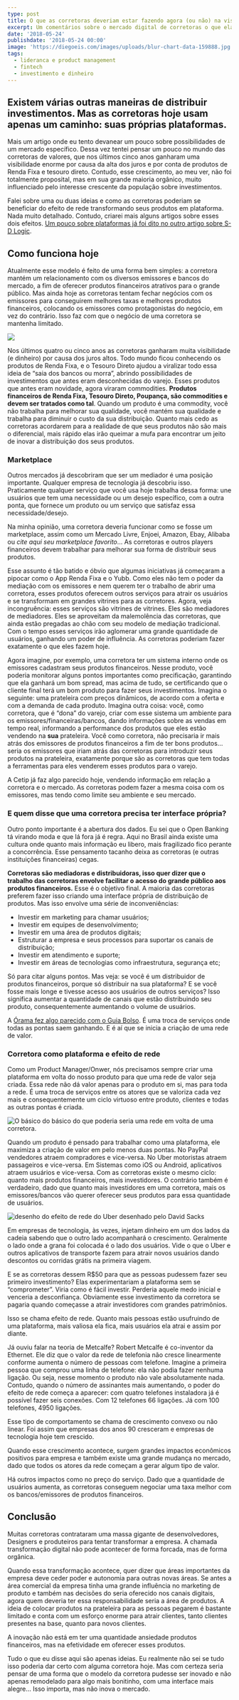 ```yaml
---
type: post
title: O que as corretoras deveriam estar fazendo agora (ou não) na visão de um Product Manager/Owner
excerpt: Um comentários sobre o mercado digital de corretoras o que elas poderiam estar atacando agora.
date: '2018-05-24'
publishdate: '2018-05-24 00:00'
image: 'https://diegoeis.com/images/uploads/blur-chart-data-159888.jpg'
tags:
  - lideranca e product management
  - fintech
  - investimento e dinheiro
---
```


## Existem várias outras maneiras de distribuir investimentos. Mas as corretoras hoje usam apenas um caminho: suas próprias plataformas.

Mais um artigo onde eu tento devanear um pouco sobre possibilidades de um mercado específico. Dessa vez tentei pensar um pouco no mundo das corretoras de valores, que nos últimos cinco anos ganharam uma visibilidade enorme por causa da alta dos juros e por conta de produtos de Renda Fixa e tesouro direto. Contudo, esse crescimento, ao meu ver, não foi totalmente proposital, mas em sua grande maioria orgânico, muito influenciado pelo interesse crescente da população sobre investimentos.

Falei sobre uma ou duas ideias e como as corretoras poderiam se beneficiar do efeito de rede transformando seus produtos em plataforma. Nada muito detalhado. Contudo, criarei mais alguns artigos sobre esses dois efeitos. [Um pouco sobre plataformas já foi dito no outro artigo sobre S-D Logic](https://medium.com/gestao-produtos/um-estudo-sobre-service-dominant-logic-ou-s-d-logic-4894c3da621f).

## Como funciona hoje

Atualmente esse modelo é feito de uma forma bem simples: a corretora mantém um relacionamento com os diversos emissores e bancos do mercado, a fim de oferecer produtos financeiros atrativos para o grande público. Mas ainda hoje as corretoras tentam fechar negócios com os emissores para conseguirem melhores taxas e melhores produtos financeiros, colocando os emissores como protagonistas do negócio, em vez do contrário. Isso faz com que o negócio de uma corretora se mantenha limitado.

![](https://cdn-images-1.medium.com/max/4880/1*sdSWMWWpO82y3mYFpNSyFw.png)

Nos últimos quatro ou cinco anos as corretoras ganharam muita visibilidade (e dinheiro) por causa dos juros altos. Todo mundo ficou conhecendo os produtos de Renda Fixa, e o Tesouro Direto ajudou a viralizar todo essa ideia de “saia dos bancos ou morra”, abrindo possibilidades de investimentos que antes eram desconhecidas do varejo. Esses produtos que antes eram novidade, agora viraram commodities. **Produtos financeiros de Renda Fixa, Tesouro Direto, Poupança, são commodities e devem ser tratados como tal**. Quando um produto é uma commodity, você não trabalha para melhorar sua qualidade, você mantém sua qualidade e trabalha para diminuir o custo da sua distribuição. Quanto mais cedo as corretoras acordarem para a realidade de que seus produtos não são mais o diferencial, mais rápido elas irão queimar a mufa para encontrar um jeito de inovar a distribuição dos seus produtos.

### Marketplace

Outros mercados já descobriram que ser um mediador é uma posição importante. Qualquer empresa de tecnologia já descobriu isso. Praticamente qualquer serviço que você usa hoje trabalha dessa forma: une usuários que tem uma necessidade ou um desejo específico, com a outra ponta, que fornece um produto ou um serviço que satisfaz essa necessidade/desejo.

Na minha opinião, uma corretora deveria funcionar como se fosse um marketplace, assim como um Mercado Livre, Enjoei, Amazon, Ebay, Alibaba ou _cite aqui seu marketplace favorito_… As corretoras e outros players financeiros devem trabalhar para melhorar sua forma de distribuir seus produtos.

Esse assunto é tão batido e óbvio que algumas iniciativas já começaram a pipocar como o App Renda Fixa e o Yubb. Como eles não tem o poder da mediação com os emissores e nem querem ter o trabalho de abrir uma corretora, esses produtos oferecem outros serviços para atrair os usuários e se transformam em grandes vitrines para as corretores. Agora, veja incongruência: esses serviços são vitrines de vitrines. Eles são mediadores de mediadores. Eles se aproveitam da malemolência das corretoras, que ainda estão pregadas ao chão com seu modelo de mediação tradicional. Com o tempo esses serviços irão aglomerar uma grande quantidade de usuários, ganhando um poder de influência. As corretoras poderiam fazer exatamente o que eles fazem hoje.

Agora imagine, por exemplo, uma corretora ter um sistema interno onde os emissores cadastram seus produtos financeiros. Nesse produto, você poderia monitorar alguns pontos importantes como precificação, garantindo que ela ganhará um bom spread, mas acima de tudo, se certificando que o cliente final terá um bom produto para fazer seus investimentos. Imagina o seguinte: uma prateleira com preços dinâmicos, de acordo com a oferta e com a demanda de cada produto. Imagina outra coisa: você, como corretora, que é “dona” do varejo, criar com esse sistema um ambiente para os emissores/financeiras/bancos, dando informações sobre as vendas em tempo real, informando a performance dos produtos que eles estão vendendo na **sua** prateleira. Você como corretora, não precisaria ir mais atrás dos emissores de produtos financeiros a fim de ter bons produtos… seria os emissores que iriam atrás das corretoras para introduzir seus produtos na prateleira, exatamente porque são as corretoras que tem todas a ferramentas para eles venderem esses produtos para o varejo.

A Cetip já faz algo parecido hoje, vendendo informação em relação a corretora e o mercado. As corretoras podem fazer a mesma coisa com os emissores, mas tendo como limite seu ambiente e seu mercado.

### E quem disse que uma corretora precisa ter interface própria?

Outro ponto importante é a abertura dos dados. Eu sei que o Open Banking tá virando moda e que lá fora já é regra. Aqui no Brasil ainda existe uma cultura onde quanto mais informação eu libero, mais fragilizado fico perante a concorrência. Esse pensamento tacanho deixa as corretoras (e outras instituições financeiras) cegas.

**Corretoras são mediadoras e distribuidoras, isso quer dizer que o trabalho das corretoras envolve facilitar o acesso do grande público aos produtos financeiros.** Esse é o objetivo final. A maioria das corretoras preferem fazer isso criando uma interface própria de distribuição de produtos. Mas isso envolve uma série de inconveniências:

* Investir em marketing para chamar usuários;
* Investir em equipes de desenvolvimento;
* Investir em uma área de produtos digitais;
* Estruturar a empresa e seus processos para suportar os canais de distribuição;
* Investir em atendimento e suporte;
* Investir em áreas de tecnologias como infraestrutura, segurança etc;

Só para citar alguns pontos. Mas veja: se você é um distribuidor de produtos financeiros, porque só distribuir na sua plataforma? E se você fosse mais longe e tivesse acesso aos usuários de outros serviços? Isso significa aumentar a quantidade de canais que estão distribuindo seu produto, consequentemente aumentando o volume de usuários.

A [Órama fez algo parecido com o Guia Bolso](https://exame.abril.com.br/seu-dinheiro/guiabolso-e-orama-fecham-acordo-para-oferecer-investimentos/). É uma troca de serviços onde todas as pontas saem ganhando. E é aí que se inicia a criação de uma rede de valor.

### Corretora como plataforma e efeito de rede

Como um Product Manager/Onwer, nós precisamos sempre criar uma plataforma em volta do nosso produto para que uma rede de valor seja criada. Essa rede não dá valor apenas para o produto em si, mas para toda a rede. É uma troca de serviços entre os atores que se valoriza cada vez mais e consequentemente um ciclo virtuoso entre produto, clientes e todas as outras pontas é criada.

![O básico do básico do que poderia seria uma rede em volta de uma corretora.](https://cdn-images-1.medium.com/max/5804/0*E7tmAs6gAZqvE0v0.png)

Quando um produto é pensado para trabalhar como uma plataforma, ele maximiza a criação de valor em pelo menos duas pontas. No PayPal vendedores atraem compradores e vice-versa. No Uber motoristas atraem passageiros e vice-versa. Em Sistemas como iOS ou Android, aplicativos atraem usuários e vice-versa. Com as corretoras existe o mesmo ciclo: quanto mais produtos financeiros, mais investidores. O contrário também é verdadeiro, dado que quanto mais investidores em uma corretora, mais os emissores/bancos vão querer oferecer seus produtos para essa quantidade de usuários.

![desenho do efeito de rede do Uber desenhado pelo David Sacks](https://cdn-images-1.medium.com/max/2000/1*Ue8IRhDswokzttmPzS1fDA.png)

Em empresas de tecnologia, às vezes, injetam dinheiro em um dos lados da cadeia sabendo que o outro lado acompanhará o crescimento. Geralmente o lado onde a grana foi colocada é o lado dos usuários. Vide o que o Uber e outros aplicativos de transporte fazem para atrair novos usuários dando descontos ou corridas grátis na primeira viagem.

E se as corretoras dessem R$50 para que as pessoas pudessem fazer seu primeiro investimento? Elas experimentariam a plataforma sem se “comprometer”. Viria como é fácil investir. Perderia aquele medo inicial e venceria a desconfiança. Obviamente esse investimento da corretora se pagaria quando começasse a atrair investidores com grandes patrimônios.

Isso se chama efeito de rede. Quanto mais pessoas estão usufruindo de uma plataforma, mais valiosa ela fica, mais usuários ela atrai e assim por diante.

Já ouviu falar na teoria de Metcalfe? Robert Metcalfe é co-inventor da Ethernet. Ele diz que o valor da rede de telefonia não cresce linearmente conforme aumenta o número de pessoas com telefone. Imagine a primeira pessoa que comprou uma linha de telefone: ela não podia fazer nenhuma ligação. Ou seja, nesse momento o produto não vale absolutamente nada. Contudo, quando o número de assinantes mais aumentando, o poder do efeito de rede começa a aparecer: com quatro telefones instaladora já é possível fazer seis conexões. Com 12 telefones 66 ligações. Já com 100 telefones, 4950 ligações.

Esse tipo de comportamento se chama de crescimento convexo ou não linear. Foi assim que empresas dos anos 90 cresceram e empresas de tecnologia hoje tem crescido.

Quando esse crescimento acontece, surgem grandes impactos econômicos positivos para empresa e também existe uma grande mudança no mercado, dado que todos os atores da rede começam a gerar algum tipo de valor.

Há outros impactos como no preço do serviço. Dado que a quantidade de usuários aumenta, as corretoras conseguem negociar uma taxa melhor com os bancos/emissores de produtos financeiros.

## Conclusão

Muitas corretoras contrataram uma massa gigante de desenvolvedores, Designers e produteiros para tentar transformar a empresa. A chamada transformação digital não pode acontecer de forma forcada, mas de forma orgânica.

Quando essa transformação acontece, quer dizer que áreas importantes da empresa deve ceder poder e autonomia para outras novas áreas. Se antes a área comercial da empresa tinha uma grande influência no marketing de produto e também nas decisões do seria oferecido nos canais digitais, agora quem deveria ter essa responsabilidade seria a área de produtos. A ideia de colocar produtos na prateleira para as pessoas pegarem é bastante limitado e conta com um esforço enorme para atrair clientes, tanto clientes presentes na base, quanto para novos clientes.

A inovação não está em ter uma quantidade ansiedade produtos financeiros, mas na efetividade em oferecer esses produtos.

Tudo o que eu disse aqui são apenas ideias. Eu realmente não sei se tudo isso poderia dar certo com alguma corretora hoje. Mas com certeza seria pensar de uma forma que o modelo da corretora pudesse ser inovado e não apenas remodelado para algo mais bonitinho, com uma interface mais alegre… Isso importa, mas não inova o mercado.
